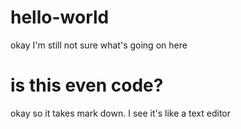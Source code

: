 # hello-world
okay I'm still not sure what's going on here
# is this even code?
okay so it takes mark down.  I see it's like a text editor
